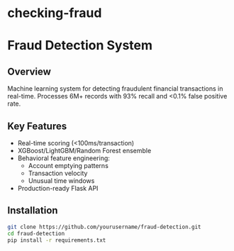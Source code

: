 # checking-fraud

# Fraud Detection System

## Overview
Machine learning system for detecting fraudulent financial transactions in real-time. Processes 6M+ records with 93% recall and <0.1% false positive rate.

## Key Features
- Real-time scoring (<100ms/transaction)
- XGBoost/LightGBM/Random Forest ensemble
- Behavioral feature engineering:
  - Account emptying patterns
  - Transaction velocity
  - Unusual time windows
- Production-ready Flask API

## Installation
```bash
git clone https://github.com/yourusername/fraud-detection.git
cd fraud-detection
pip install -r requirements.txt
